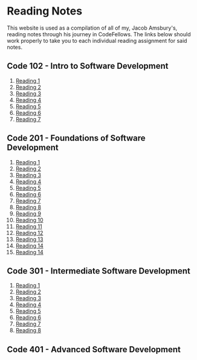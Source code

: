 # Reading Notes

This website is used as a compilation of all of my, Jacob Amsbury's, reading notes through his journey in CodeFellows. The links below should work properly to take you to each individual reading assignment for said notes.

## Code 102 - Intro to Software Development
1. [Reading 1](Reading102/coderComputer.md)
2. [Reading 2](Reading102/revisions.md)
3. [Reading 3](Reading102/htmlstructure.md)
4. [Reading 4](Reading102/cssprogramming.md)
5. [Reading 5](Reading102/java.md)
6. [Reading 6](Reading102/javascript.md)
7. [Reading 7](Reading102/loops.md)

## Code 201 - Foundations of Software Development
1. [Reading 1](Reading201/class-01.md)
2. [Reading 2](Reading201/class-02.md)
3. [Reading 3](Reading201/class-03.md)
4. [Reading 4](Reading201/class-04.md)
5. [Reading 5](Reading201/class-05.md)
6. [Reading 6](Reading201/class-06.md)
7. [Reading 7](Reading201/class-07.md)
8. [Reading 8](Reading201/class-08.md)
9. [Reading 9](Reading201/class-09.md)
10. [Reading 10](Reading201/class-10.md)
11. [Reading 11](Reading201/class-11.md)
12. [Reading 12](Reading201/class-12.md)
13. [Reading 13](Reading201/class-13.md)
14. [Reading 14](Reading201/class-14a.md)
15. [Reading 14](Reading201/class-14b.md)

## Code 301 - Intermediate Software Development
1. [Reading 1](Reading301/R1.md)
2. [Reading 2](Reading301/R2.md)
3. [Reading 3](Reading301/R3.md)
4. [Reading 4](Reading301/R4.md)
5. [Reading 5](Reading301/R5.md)
6. [Reading 6]()
7. [Reading 7]()
8. [Reading 8]()

## Code 401 - Advanced Software Development
